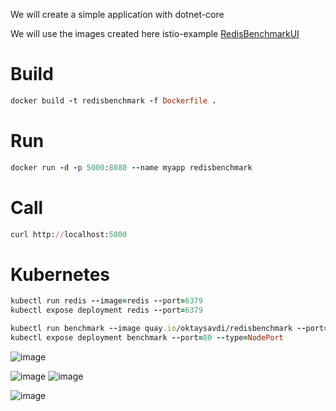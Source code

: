 We will create a simple application with dotnet-core

We will use the images created here istio-example [RedisBenchmarkUI](https://github.com/OktaySavdi/RedisBenchmarkUI)


#  Build
```ruby
docker build -t redisbenchmark -f Dockerfile .
```
# Run
```ruby
docker run -d -p 5000:8080 --name myapp redisbenchmark
```
# Call
```ruby
curl http://localhost:5000
```
# Kubernetes
```ruby
kubectl run redis --image=redis --port=6379
kubectl expose deployment redis --port=6379

kubectl run benchmark --image quay.io/oktaysavdi/redisbenchmark --port=80
kubectl expose deployment benchmark --port=80 --type=NodePort
```
![image](https://user-images.githubusercontent.com/3519706/83651722-78f85300-a5c2-11ea-931f-edb3b5e71a54.png)

![image](https://user-images.githubusercontent.com/3519706/83651814-92999a80-a5c2-11ea-81f9-cce986524239.png)
![image](https://user-images.githubusercontent.com/3519706/83651583-52d2b300-a5c2-11ea-9e80-c069ec357687.png)

![image](https://user-images.githubusercontent.com/3519706/83651632-5fefa200-a5c2-11ea-936b-19bd2059048f.png)
